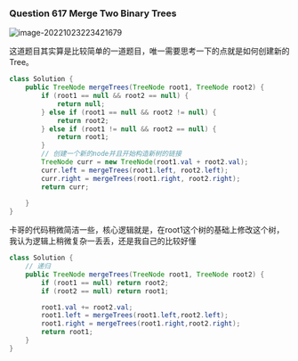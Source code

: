 ### Question 617 Merge Two Binary Trees

![image-20221023223421679](C:\Users\jason\AppData\Roaming\Typora\typora-user-images\image-20221023223421679.png)

这道题目其实算是比较简单的一道题目，唯一需要思考一下的点就是如何创建新的Tree。

```java
class Solution {
    public TreeNode mergeTrees(TreeNode root1, TreeNode root2) {
        if (root1 == null && root2 == null) {
            return null;
        } else if (root1 == null && root2 != null) {
            return root2;
        } else if (root1 != null && root2 == null) {
            return root1;
        }
        // 创建一个新的node并且开始构造新树的链接
        TreeNode curr = new TreeNode(root1.val + root2.val);
        curr.left = mergeTrees(root1.left, root2.left);
        curr.right = mergeTrees(root1.right, root2.right);
        return curr;
        
    }
}
```

卡哥的代码稍微简洁一些，核心逻辑就是，在root1这个树的基础上修改这个树，我认为逻辑上稍微复杂一丢丢，还是我自己的比较好懂



```java
class Solution {
    // 递归
    public TreeNode mergeTrees(TreeNode root1, TreeNode root2) {
        if (root1 == null) return root2;
        if (root2 == null) return root1;

        root1.val += root2.val;
        root1.left = mergeTrees(root1.left,root2.left);
        root1.right = mergeTrees(root1.right,root2.right);
        return root1;
    }
}
```


